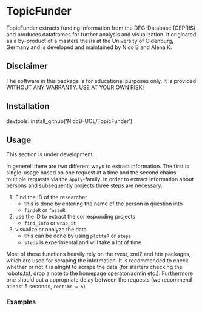# TopicFunder
TopicFunder extracts funding information from the DFG-Database (GEPRIS) and produces dataframes for further analysis and visualization.
It originated as a by-product of a masters thesis at the University of Oldenburg, Germany and is developed and maintained by Nico B and Alena K.

## Disclaimer
The software in this package is for educational purposes only. It is provided WITHOUT ANY WARRANTY.
USE AT YOUR OWN RISK! 

## Installation 
devtools::install_github('NicoB-UOL/TopicFunder')

## Usage
This section is under development.

In generell there are two different ways to extract information. The first is single-usage based on one request at a time and the second chains multiple requests via the `apply`-family. In order to extract information about persons and subsequently projects three steps are necessary.  
1. Find the ID of the researcher  
   * this is done by entering the name of the person in question into  
   * `findeR` or `fasteR`     
2. use the ID to extract the corresponding projects  
   * `find_info` or `wrap_it`
3. visualize or analyze the data  
   * this can be done by using `plotteR` or `steps`
   * `steps` is experimental and will take a lot of time  
   
Most of these functions heavily rely on the rvest, xml2 and httr packages, which are used for scraping the information. It is recommended to check whether or not it is alright to scrape the data (for starters checking the robots.txt, drop a note to the homepage operator/admin etc.). Furthermore one should put a appropriate delay between the requests (we recommend atleast 5 seconds, `reqtime = 5`)

### Examples

